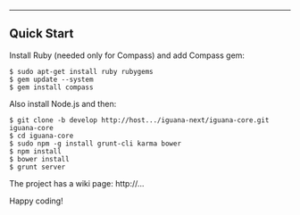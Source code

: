 ***

## Quick Start

Install Ruby (needed only for Compass) and add Compass gem:

```
$ sudo apt-get install ruby rubygems
$ gem update --system
$ gem install compass
```

Also install Node.js and then:

```
$ git clone -b develop http://host.../iguana-next/iguana-core.git iguana-core
$ cd iguana-core
$ sudo npm -g install grunt-cli karma bower
$ npm install
$ bower install
$ grunt server
```

The project has a wiki page: http://...

Happy coding!




